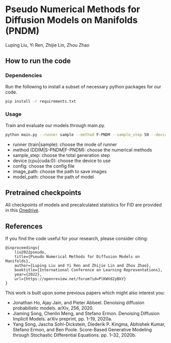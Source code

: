 # Pseudo Numerical Methods for Diffusion Models on Manifolds (PNDM)
Luping Liu, Yi Ren, Zhijie Lin, Zhou Zhao

## How to run the code

### Dependencies
Run the following to install a subset of necessary python packages for our code.
```bash
pip install -r requirements.txt
```

### Usage
Train and evaluate our models through main.py.
```bash
python main.py --runner sample --method F-PNDM --sample_step 50 --device cuda --config ddim-cifar10.yml --image_path temp/results --model_path temp/models/ddim/ema_cifar10.ckpt
```
- runner (train|sample): choose the mode of runner 
- method (DDIM|S-PNDM|F-PNDM): choose the numerical methods
- sample_step: choose the total generation step
- device (cpu|cuda:0): choose the device to use
- config: choose the config file
- image_path: choose the path to save images
- model_path: choose the path of model

## Pretrained checkpoints
All checkpoints of models and precalculated statistics for FID are provided in this [Onedrive](https://zjueducn-my.sharepoint.com/:f:/g/personal/3170105432_zju_edu_cn/EhjaZe0ZhnxOrPvejWp0f-cBv8F0xOL9J8xaVyor0fLZEA).

## References
If you find the code useful for your research, please consider citing:
```
@inproceedings{
    liu2022pseudo,
    title={Pseudo Numerical Methods for Diffusion Models on Manifolds},
    author={Luping Liu and Yi Ren and Zhijie Lin and Zhou Zhao},
    booktitle={International Conference on Learning Representations},
    year={2022},
    url={https://openreview.net/forum?id=PlKWVd2yBkY}
}
```
This work is built upon some previous papers which might also interest you:
- Jonathan Ho, Ajay Jain, and Pieter Abbeel. Denoising diffusion probabilistic models. arXiv, 256, 2020.
- Jiaming Song, Chenlin Meng, and Stefano Ermon. Denoising Diffusion Implicit Models. arXiv preprint, pp. 1–19, 2020a.
- Yang Song, Jascha Sohl-Dickstein, Diederik P. Kingma, Abhishek Kumar, Stefano Ermon, and Ben Poole. Score-Based Generative Modeling through Stochastic Differential Equations. pp. 1–32, 2020b.

